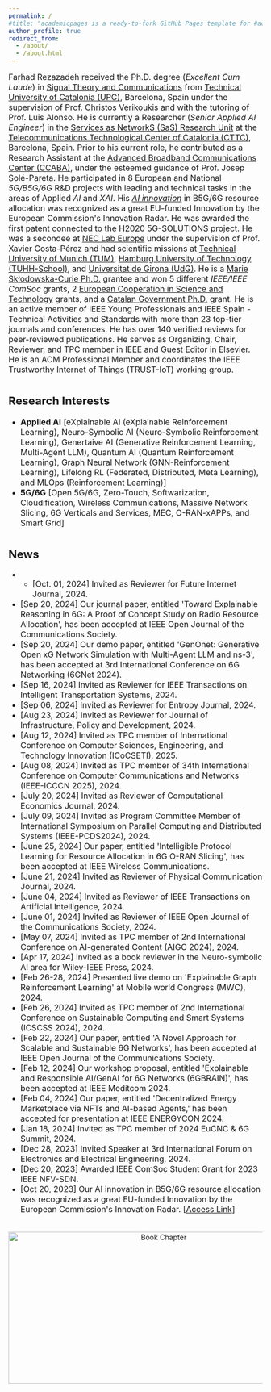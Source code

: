 ```yaml
---
permalink: /
#title: "academicpages is a ready-to-fork GitHub Pages template for #academic personal websites"
author_profile: true
redirect_from: 
  - /about/
  - /about.html
---
```


<span style="font-size: 16px;">Farhad Rezazadeh received the Ph.D. degree (*Excellent Cum Laude*) in [Signal Theory and Communications](https://tsc.upc.edu/en) from [Technical University of Catalonia (UPC)](https://www.upc.edu/ca), Barcelona, Spain under the supervision of Prof. Christos Verikoukis and with the tutoring of Prof. Luis Alonso. He is currently a Researcher (*Senior Applied AI Engineer*) in the [Services as NetworkS (SaS) Research Unit](https://www.cttc.cat/services-as-networks-sas/) at the [Telecommunications Technological Center of Catalonia (CTTC)](https://www.cttc.cat/), Barcelona, Spain. Prior to his current role, he contributed as a Research Assistant at the [Advanced Broadband Communications Center (CCABA)](https://ccaba.upc.edu/en), under the esteemed guidance of Prof. Josep Solé-Pareta. He participated in 8 European and National *5G/B5G/6G* R&D projects with leading and technical tasks in the areas of Applied *AI* and *XAI*. His [*AI innovation*](https://innovation-radar.ec.europa.eu/innovation/52337) in B5G/6G resource allocation was recognized as a great EU-funded Innovation by the European Commission's Innovation Radar. He was awarded the first patent connected to the H2020 5G-SOLUTIONS project. He was a secondee at [NEC Lab Europe](https://www.neclab.eu/research-areas/6g-networks) under the supervision of Prof. Xavier Costa-Pérez and had scientific missions at [Technical University of Munich (TUM)](https://www.ce.cit.tum.de/en/lkn/home/), [Hamburg University of Technology (TUHH-School)](https://www.tuhh.de/tuhh/en/startpage), and [Universitat de Girona (UdG)](https://bcds.udg.edu/news). He is a [Marie Skłodowska-Curie Ph.D.](https://www.5gstepfwd.eu/#home) grantee and won 5 different *IEEE/IEEE ComSoc* grants, 2 [European Cooperation in Science and Technology](https://www.cost.eu/) grants, and a [Catalan Government Ph.D.](https://agaur.gencat.cat/ca/inici/) grant. He is an active member of IEEE Young Professionals and IEEE Spain - Technical Activities and Standards with more than 23 top-tier journals and conferences. He has over 140 verified reviews for peer-reviewed publications. He serves as Organizing, Chair, Reviewer, and TPC member in IEEE and Guest Editor in Elsevier. He is an ACM Professional Member and coordinates the IEEE Trustworthy Internet of Things (TRUST-IoT) working group.</span>
<div style="margin-top: 35px;"></div>

<span style="font-size: 22px;">Research Interests</span>
======
- <span style="font-size: 16px;">**Applied AI** [eXplainable AI (eXplainable Reinforcement Learning), Neuro-Symbolic AI (Neuro-Symbolic Reinforcement Learning), Genertaive AI (Generative Reinforcement Learning, Multi-Agent LLM), Quantum AI (Quantum Reinforcement Learning), Graph Neural Network (GNN-Reinforcement Learning), Lifelong RL (Federated, Distributed, Meta Learning), and MLOps (Reinforcement Learning)]</span>
- <span style="font-size: 16px;">**5G/6G** [Open 5G/6G, Zero-Touch, Softwarization, Cloudification, Wireless Communications, Massive Network Slicing, 6G Verticals and Services, MEC, O-RAN-xAPPs, and Smart Grid]</span>
<div style="margin-top: 35px;"></div>

<span style="font-size: 22px;">News</span>
======
- - <span style="font-size: 16px;">[Oct. 01, 2024] Invited as Reviewer for Future Internet Journal, 2024.</span>
- <span style="font-size: 16px;">[Sep 20, 2024] Our journal paper, entitled 'Toward Explainable Reasoning in 6G: A Proof of Concept Study on Radio Resource Allocation', has been accepted at IEEE Open Journal of the Communications Society.</span>
- <span style="font-size: 16px;">[Sep 20, 2024] Our demo paper, entitled 'GenOnet: Generative Open xG Network Simulation with Multi-Agent LLM and ns-3', has been accepted at 3rd International Conference on 6G Networking (6GNet 2024).</span>
- <span style="font-size: 16px;">[Sep 16, 2024] Invited as Reviewer for IEEE Transactions on Intelligent Transportation Systems, 2024.</span>
- <span style="font-size: 16px;">[Sep 06, 2024] Invited as Reviewer for Entropy Journal, 2024.</span>
- <span style="font-size: 16px;">[Aug 23, 2024] Invited as Reviewer for Journal of Infrastructure, Policy and Development, 2024.</span>
- <span style="font-size: 16px;">[Aug 12, 2024] Invited as TPC member of International Conference on Computer Sciences, Engineering, and Technology Innovation (ICoCSETI), 2025.</span>
- <span style="font-size: 16px;">[Aug 08, 2024] Invited as TPC member of 34th International Conference on Computer Communications and Networks (IEEE-ICCCN 2025), 2024.</span>
- <span style="font-size: 16px;">[July 20, 2024] Invited as Reviewer of Computational Economics Journal, 2024.</span>
- <span style="font-size: 16px;">[July 09, 2024] Invited as Program Committee Member of International Symposium on Parallel Computing and Distributed Systems (IEEE-PCDS2024), 2024.</span>
- <span style="font-size: 16px;">[June 25, 2024] Our paper, entitled 'Intelligible Protocol Learning for Resource Allocation in 6G O-RAN Slicing', has been accepted at IEEE Wireless Communications.</span>
- <span style="font-size: 16px;">[June 21, 2024] Invited as Reviewer of Physical Communication Journal, 2024.</span>
- <span style="font-size: 16px;">[June 04, 2024] Invited as Reviewer of IEEE Transactions on Artificial Intelligence, 2024.</span>
- <span style="font-size: 16px;">[June 01, 2024] Invited as Reviewer of IEEE Open Journal of the Communications Society, 2024.</span>
- <span style="font-size: 16px;">[May 07, 2024] Invited as TPC member of 2nd International Conference on AI-generated Content (AIGC 2024), 2024.</span>
- <span style="font-size: 16px;">[Apr 17, 2024] Invited as a book reviewer in the Neuro-symbolic AI area for Wiley-IEEE Press, 2024.</span>
- <span style="font-size: 16px;">[Feb 26-28, 2024] Presented live demo on 'Explainable Graph Reinforcement Learning' at Mobile world Congress (MWC), 2024.</span>
- <span style="font-size: 16px;">[Feb 26, 2024] Invited as TPC member of 2nd International Conference on Sustainable Computing and Smart Systems (ICSCSS 2024), 2024.</span>
- <span style="font-size: 16px;">[Feb 22, 2024] Our paper, entitled 'A Novel Approach for Scalable and Sustainable 6G Networks', has been accepted at IEEE Open Journal of the Communications Society.</span>
- <span style="font-size: 16px;">[Feb 12, 2024] Our workshop proposal, entitled 'Explainable and Responsible AI/GenAI for 6G Networks (6GBRAIN)', has been accepted at IEEE Meditcom 2024.</span>
- <span style="font-size: 16px;">[Feb 04, 2024] Our paper, entitled 'Decentralized Energy Marketplace via NFTs and AI-based Agents,' has been accepted for presentation at IEEE ENERGYCON 2024.</span>
- <span style="font-size: 16px;">[Jan 18, 2024] Invited as TPC member of 2024 EuCNC & 6G Summit, 2024.</span>
- <span style="font-size: 16px;">[Dec 28, 2023] Invited Speaker at 3rd International Forum on Electronics and Electrical Engineering, 2024.</span>
- <span style="font-size: 16px;">[Dec 20, 2023] Awarded IEEE ComSoc Student Grant for 2023 IEEE NFV-SDN.</span>
- <span style="font-size: 16px;">[Oct 20, 2023] Our AI innovation in B5G/6G resource allocation was recognized as a great EU-funded Innovation by the European Commission's Innovation Radar. [[Access Link](https://innovation-radar.ec.europa.eu/innovation/52337)]</span>
<div style="margin-top: 35px;"></div>

<p align="center">
  <img src="../images/book_chapters.jpg" alt="Book Chapter" width="600" height="301">
</p>




